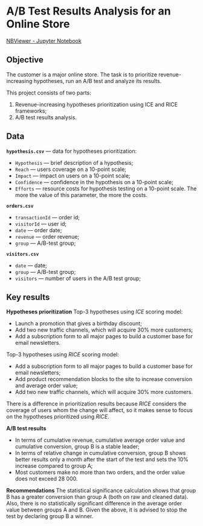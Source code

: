 # A/B Test Results Analysis for an Online Store

[NBViewer - Jupyter Notebook](https://nbviewer.org/github/plgesha/data-analyst-professional-training-course-projects/blob/master/AB%20Test%20Results%20Analysis%20for%20an%20Online%20Store/AB%20Test%20Results%20Analysis%20for%20an%20Online%20Store.ipynb)

## Objective
The customer is a major online store. The task is to prioritize revenue-increasing hypotheses, run an A/B test and analyze its results.  

This project consists of two parts:
1. Revenue-increasing hypotheses prioritization using ICE and RICE frameworks;
2. A/B test results analysis.

## Data
**`hypothesis.csv`** — data for hypotheses prioritization:
- `Hypothesis` — brief description of a hypothesis;
- `Reach` — users coverage on a 10-point scale;
- `Impact` — impact on users on a 10-point scale;
- `Confidence` — confidence in the hypothesis on a 10-point scale;
- `Efforts` — resource costs for hypothesis testing on a 10-point scale. The more the value of this parameter, the more the costs. 

**`orders.csv`**
- `transactionId` — order id;
- `visitorId` — user id;
- `date` — order date;
- `revenue` — order revenue;
- `group` — A/B-test group;

**`visitors.csv`** 
- `date` — date;
- `group` — A/B-test group;
- `visitors` — number of users in the A/B test group;

## Key results
**Hypotheses prioritization**
Top-3 hypotheses using *ICE* scoring model:
- Launch a promotion that gives a birthday discount; 
- Add two new traffic channels, which will acquire 30% more customers;
- Add a subscription form to all major pages to build a customer base for email newsletters.

Top-3 hypotheses using *RICE* scoring model:
- Add a subscription form to all major pages to build a customer base for email newsletters;
- Add product recommendation blocks to the site to increase conversion and average order value;
- Add two new traffic channels, which will acquire 30% more customers.

There is a difference in prioritization results because *RICE* considers the coverage of users whom the change will affect, so it makes sense to focus on the hypotheses prioritized using *RICE*. 

**A/B test results**
- In terms of cumulative revenue, cumulative average order value and cumulative conversion, group B is a stable leader;
- In terms of relative change in cumulative conversion, group B shows better results only a month after the start of the test and sets the 10% increase compared to group A;
- Most customers make no more than two orders, and the order value does not exceed 28 000.

**Recommendations**
The statistical significance calculation shows that group B has a greater conversion than group A (both on raw and cleaned data). Also, there is no statistically significant difference in the average order value between groups A and B. Given the above, it is advised to stop the test by declaring group B a winner.
